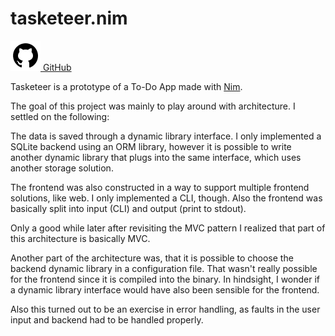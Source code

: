 # tasketeer.nim

<a href="https://github.com/aMOPel/tasketeer.nim">
<img src="assets/icons8-github.svg" alt="GitHub" class="inline m-1 ">
GitHub</a>

Tasketeer is a prototype of a To-Do App made with [Nim](https://nim-lang.org/).

The goal of this project was mainly to play around with architecture.
I settled on the following:

The data is saved through a dynamic library interface. 
I only implemented a SQLite backend using an ORM library,
however it is possible to write another dynamic library that plugs into the same
interface, which uses another storage solution.

The frontend was also constructed in a way to support multiple frontend solutions, like web.
I only implemented a CLI, though. 
Also the frontend was basically split into input (CLI) and output (print to stdout).

Only a good while later after revisiting the MVC pattern I
realized that part of this architecture is basically MVC.

Another part of the architecture was, that it is possible to choose the backend 
dynamic library in a configuration file.
That wasn't really possible for the frontend since it is compiled into the binary.
In hindsight, I wonder if a dynamic library interface would have also been sensible for the frontend.

Also this turned out to be an exercise in error handling,
as faults in the user input and backend had to be handled properly.
